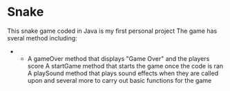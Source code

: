 # Snake
This snake game coded in Java is my first personal project
The game has sveral method including:
* * A gameOver method that displays "Game Over" and the players score
A startGame method that starts the game once the code is ran
A playSound method that plays sound effects when they are called upon
and several more to carry out basic functions for the game
